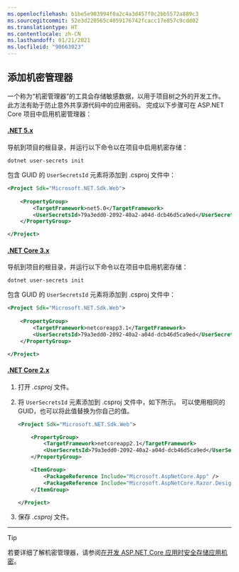 ```yaml
---
ms.openlocfilehash: b1be5e903994f0a2c4a3d457f0c2bb5572a889c3
ms.sourcegitcommit: 52e3d220565c4059176742fcacc17e857c9cdd02
ms.translationtype: HT
ms.contentlocale: zh-CN
ms.lasthandoff: 01/21/2021
ms.locfileid: "98663023"
---
```

## <a name="add-secret-manager"></a>添加机密管理器

一个称为“机密管理器”的工具会存储敏感数据，以用于项目树之外的开发工作。 此方法有助于防止意外共享源代码中的应用密码。 完成以下步骤可在 ASP.NET Core 项目中启用机密管理器：

#### <a name="net-5x"></a>[.NET 5.x](#tab/core5x)

导航到项目的根目录，并运行以下命令以在项目中启用机密存储：

```dotnetcli
dotnet user-secrets init
```

包含 GUID 的 `UserSecretsId` 元素将添加到 .csproj 文件中：

```xml
<Project Sdk="Microsoft.NET.Sdk.Web">
    
    <PropertyGroup>
        <TargetFramework>net5.0</TargetFramework>
        <UserSecretsId>79a3edd0-2092-40a2-a04d-dcb46d5ca9ed</UserSecretsId>
    </PropertyGroup>

</Project>
```

#### <a name="net-core-3x"></a>[.NET Core 3.x](#tab/core3x)

导航到项目的根目录，并运行以下命令以在项目中启用机密存储：

```dotnetcli
dotnet user-secrets init
```

包含 GUID 的 `UserSecretsId` 元素将添加到 .csproj 文件中：

```xml
<Project Sdk="Microsoft.NET.Sdk.Web">
    
    <PropertyGroup>
        <TargetFramework>netcoreapp3.1</TargetFramework>
        <UserSecretsId>79a3edd0-2092-40a2-a04d-dcb46d5ca9ed</UserSecretsId>
    </PropertyGroup>

</Project>
```

#### <a name="net-core-2x"></a>[.NET Core 2.x](#tab/core2x)

1. 打开 *.csproj* 文件。

1. 将 `UserSecretsId` 元素添加到 .csproj 文件中，如下所示。 可以使用相同的 GUID，也可以将此值替换为你自己的值。

    ```xml
    <Project Sdk="Microsoft.NET.Sdk.Web">
    
        <PropertyGroup>
            <TargetFramework>netcoreapp2.1</TargetFramework>
            <UserSecretsId>79a3edd0-2092-40a2-a04d-dcb46d5ca9ed</UserSecretsId>
        </PropertyGroup>
    
        <ItemGroup>
            <PackageReference Include="Microsoft.AspNetCore.App" />
            <PackageReference Include="Microsoft.AspNetCore.Razor.Design" Version="2.1.2" PrivateAssets="All" />
        </ItemGroup>
    
    </Project>
    ```
    
1. 保存 *.csproj* 文件。

---

> [!TIP]
> 若要详细了解机密管理器，请参阅[在开发 ASP.NET Core 应用时安全存储应用机密](/aspnet/core/security/app-secrets)。
